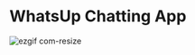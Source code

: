 # WhatsUp Chatting App
![ezgif com-resize](https://user-images.githubusercontent.com/51538046/89090929-01e9fb80-d374-11ea-8a91-8ff9b27aef64.gif)
